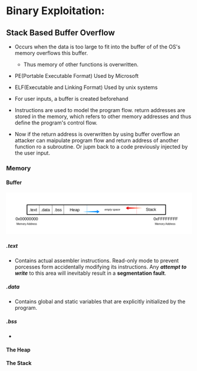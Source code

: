 # Binary Exploitation:

## Stack Based Buffer Overflow

- Occurs when the data is too large to fit into the buffer of of the OS's memory overflows this buffer.
    - Thus memory of other functions is overwritten.

- PE(Portable Executable Format) Used by Microsoft
- ELF(Executable and Linking Format) Used by unix systems

- For user inputs, a buffer is created beforehand
- Instructions are used to model the program flow. return addresses are stored in the memory, which refers to other memory addresses and thus define the program's control flow.
- Now if the return address is overwritten by using buffer overflow an attacker can maipulate program flow and return address of another function ro a subroutine. Or jupm back to a code previously injected by the user input.

### Memory

#### Buffer

![alt text](./images/buffer_overflow_1.webp)

##### .text
- Contains actual assembler instructions. Read-only mode to prevent porcesses form accidentally modifying its instructions. Any ***attempt to write*** to this area will inevitably result in a **segmentation fault**.

##### .data
- Contains global and static variables that are explicitly initialized by the program.

##### .bss
- 

#### The Heap

#### The Stack